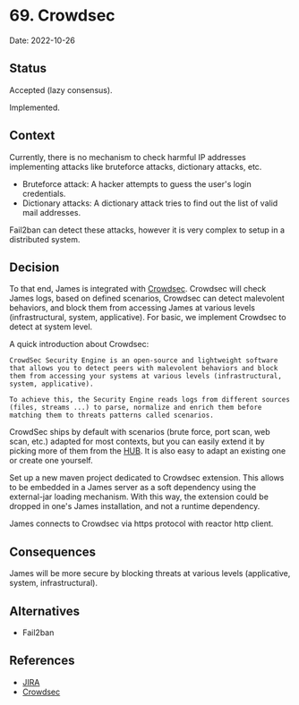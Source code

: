 # 69. Crowdsec

Date: 2022-10-26

## Status

Accepted (lazy consensus).

Implemented. 

## Context

Currently, there is no mechanism to check harmful IP addresses implementing attacks like bruteforce attacks, dictionary attacks, etc.

- Bruteforce attack: A hacker attempts to guess the user's login credentials.
- Dictionary attacks: A dictionary attack tries to find out the list of valid mail addresses.

Fail2ban can detect these attacks, however it is very complex to setup in a distributed system.

## Decision 

To that end, James is integrated with [Crowdsec](https://www.crowdsec.net/). Crowdsec will check James logs, based on defined scenarios, Crowdsec can detect malevolent behaviors, and block them from accessing James at various levels (infrastructural, system, applicative). For basic, we implement Crowdsec to detect at system level.

A quick introduction about Crowdsec:

```
CrowdSec Security Engine is an open-source and lightweight software that allows you to detect peers with malevolent behaviors and block them from accessing your systems at various levels (infrastructural, system, applicative).

To achieve this, the Security Engine reads logs from different sources (files, streams ...) to parse, normalize and enrich them before matching them to threats patterns called scenarios. 

```

CrowdSec ships by default with scenarios (brute force, port scan, web scan, etc.) adapted for most contexts, but you can easily extend it by picking more of them from the [HUB](https://app.crowdsec.net/hub/collections). It is also easy to adapt an existing one or create one yourself.

Set up a new maven project dedicated to Crowdsec extension. This allows to be embedded in a James server as a soft dependency
using the external-jar loading mechanism. With this way, the extension could be dropped in one's James installation, and not a runtime dependency.

James connects to Crowdsec via https protocol with reactor http client. 

## Consequences

James will be more secure by blocking threats at various levels (applicative, system, infrastructural). 

## Alternatives

- Fail2ban

## References

- [JIRA](https://issues.apache.org/jira/browse/JAMES-3897)
- [Crowdsec](https://www.crowdsec.net/)